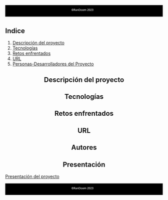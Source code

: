 <img  src="./assets/readme_img2.png">

## Indice 

  1. [Descripción del proyecto](#descripcion-del-proyecto) <!-- Descripción del proyecto. Qué hace la aplicación -->
  2. [Tecnologías](#tecnologias) <!-- Tecnologías usadas en el desarrollo -->
  3. [Retos enfrentados](#retos-enfrentados)<!-- Retos enfrentados -->
  4. [URL](#url)<!-- URL de la aplicación desplegada. -->
  5. [Personas-Desarrolladores del Proyecto](#autores) <!-- Autores -->
  


<h2 align="center" class="descripcion-del-proyecto">Descripción del proyecto</h2>
                   
<h2 align="center" class="tecnologias">Tecnologías</h2>

<h2 align="center" class="retos-enfrentados">Retos enfrentados</h2>

<h2 align="center" class="url">URL</h2>

<h2 align="center" class="autores">Autores</h2>

<h2 align="center" class="presentacion">Presentación </h2

 [Presentación del proyecto](https://docs.google.com/presentation/d/1gP7s4HxYT8FHZFldJX68DcYnLeX7yIheRLu7BIb8HPU/edit?usp=sharing)

<img  src="./assets/readme_img2.png">